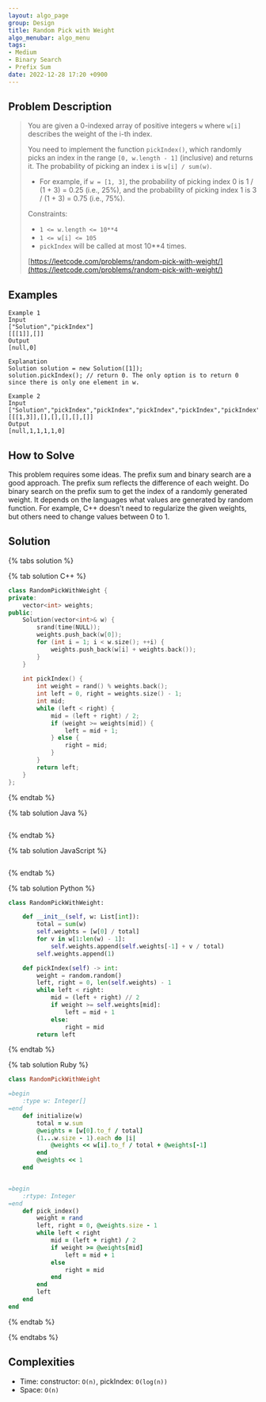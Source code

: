 ```yaml
---
layout: algo_page
group: Design
title: Random Pick with Weight
algo_menubar: algo_menu
tags:
- Medium
- Binary Search
- Prefix Sum
date: 2022-12-28 17:20 +0900
---
```

## Problem Description
> You are given a 0-indexed array of positive integers `w` where `w[i]` describes the weight of the i-th index.
>
> You need to implement the function `pickIndex()`, which randomly picks an index in the range `[0, w.length - 1]`
> (inclusive) and returns it. The probability of picking an index `i` is `w[i] / sum(w)`.
> - For example, if `w = [1, 3]`, the probability of picking index 0 is 1 / (1 + 3) = 0.25 (i.e., 25%), and the
>    probability of picking index 1 is 3 / (1 + 3) = 0.75 (i.e., 75%).
>
> Constraints:
> - `1 <= w.length <= 10**4`
> - `1 <= w[i] <= 105`
> - `pickIndex` will be called at most 10**4 times.
>
> [https://leetcode.com/problems/random-pick-with-weight/](https://leetcode.com/problems/random-pick-with-weight/)

## Examples
```
Example 1
Input
["Solution","pickIndex"]
[[[1]],[]]
Output
[null,0]

Explanation
Solution solution = new Solution([1]);
solution.pickIndex(); // return 0. The only option is to return 0 since there is only one element in w.
```

```
Example 2
Input
["Solution","pickIndex","pickIndex","pickIndex","pickIndex","pickIndex"]
[[[1,3]],[],[],[],[],[]]
Output
[null,1,1,1,1,0]
```

## How to Solve
This problem requires some ideas.
The prefix sum and binary search are a good approach.
The prefix sum reflects the difference of each weight.
Do binary search on the prefix sum to get the index of a randomly generated weight.
It depends on the languages what values are generated by random function.
For example, C++ doesn't need to regularize the given weights, but others need to change values between 0 to 1.

## Solution

{% tabs solution %}

{% tab solution C++ %}
```cpp
class RandomPickWithWeight {
private:
    vector<int> weights;
public:
    Solution(vector<int>& w) {
        srand(time(NULL));
        weights.push_back(w[0]);
        for (int i = 1; i < w.size(); ++i) {
            weights.push_back(w[i] + weights.back());
        }
    }
    
    int pickIndex() {
        int weight = rand() % weights.back();
        int left = 0, right = weights.size() - 1;
        int mid;
        while (left < right) {
            mid = (left + right) / 2;
            if (weight >= weights[mid]) {
                left = mid + 1;
            } else {
                right = mid;
            }
        }
        return left;
    }
};
```
{% endtab %}

{% tab solution Java %}
```java

```
{% endtab %}

{% tab solution JavaScript %}
```js

```
{% endtab %}

{% tab solution Python %}
```python
class RandomPickWithWeight:

    def __init__(self, w: List[int]):
        total = sum(w)
        self.weights = [w[0] / total]
        for v in w[1:len(w) - 1]:
            self.weights.append(self.weights[-1] + v / total)
        self.weights.append(1)

    def pickIndex(self) -> int:
        weight = random.random()
        left, right = 0, len(self.weights) - 1
        while left < right:
            mid = (left + right) // 2
            if weight >= self.weights[mid]:
                left = mid + 1
            else:
                right = mid
        return left
```
{% endtab %}

{% tab solution Ruby %}
```ruby
class RandomPickWithWeight

=begin
    :type w: Integer[]
=end
    def initialize(w)
        total = w.sum
        @weights = [w[0].to_f / total]
        (1...w.size - 1).each do |i|
            @weights << w[i].to_f / total + @weights[-1]
        end
        @weights << 1
    end


=begin
    :rtype: Integer
=end
    def pick_index()
        weight = rand
        left, right = 0, @weights.size - 1
        while left < right
            mid = (left + right) / 2
            if weight >= @weights[mid]
                left = mid + 1
            else
                right = mid
            end
        end
        left
    end
end
```
{% endtab %}

{% endtabs %}



## Complexities
- Time: constructor: `O(n)`, pickIndex: `O(log(n))`
- Space: `O(n)`
